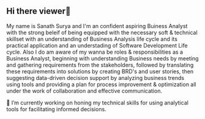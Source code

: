 ## Hi there viewer👋

My name is Sanath Surya and I'm an confident aspiring Buiness Analyst with the strong beleif of being equipped with the necessary soft & technical skillset with an understanding of Business Analysis life cycle and its practical application and an understading of Software Development Life cycle.
Also I do am aware of my wanna be roles & responsibilities as a Business Analyst, beginning with understanding Business needs by meeting and gathering requirements from the stakeholders, followed by translating these requirements into solutions by creating BRD's and user stories, then suggesting data-driven decision support by analyzing business trends using tools and providing a plan for process improvement & optimization all under the work of collaboration and effective communication.

🔭 I’m currently working on honing my technical skills for using analytical tools for facilitating informed decisions. 

<!--
**sur1yas/sur1yas** is a ✨ _special_ ✨ repository because its `README.md` (this file) appears on your GitHub profile.

Here are some ideas to get you started:

- 🔭 I’m currently working on ...
- 🌱 I’m currently learning ...
- 👯 I’m looking to collaborate on ...
- 🤔 I’m looking for help with ...
- 💬 Ask me about ...
- 📫 How to reach me: ...
- 😄 Pronouns: ...
- ⚡ Fun fact: ...
-->
